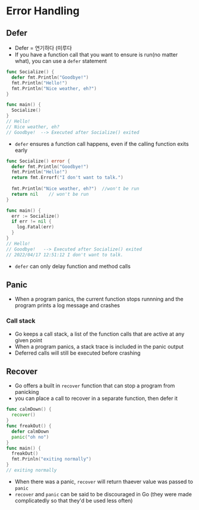 # Error Handling

## Defer

- Defer = 연기하다 (미루다
- If you have a function call that you want to ensure is run(no matter what), you can use a  `defer` statement

```go
func Socialize() {
  defer fmt.Println("Goodbye!")
  fmt.Println("Hello!")
  fmt.Println("Nice weather, eh?")
}

func main() {
  Socialize()
}
// Hello!
// Nice weather, eh?
// Goodbye!  --> Executed after Socialize() exited
```

- `defer` ensures a function call happens, even if the calling function exits early

```go
func Socialize() error {
  defer fmt.Println("Goodbye!")
  fmt.Println("Hello!")
  return fmt.Errorf("I don't want to talk.")
  
  fmt.Println("Nice weather, eh?")	//won't be run
  return nil	// won't be run
}

func main() {
  err := Socialize()
  if err != nil {
    log.Fatal(err)
  }
}
// Hello!
// Goodbye!   --> Executed after Socialize() exited
// 2022/04/17 12:51:12 I don't want to talk.
```

- `defer` can only delay function and method calls

## Panic

- When a program panics, the current function stops runnning and the program prints a log message and crashes

### Call stack

- Go keeps a call stack, a list of the function calls that are active at any given point
- When a program panics, a stack trace is included in the panic output
- Deferred calls will still be executed before crashing

## Recover

- Go offers a built in `recover` function that can stop a program from panicking
- you can place a call to recover in a separate function, then defer it

```go
func calmDown() {
  recover()
}
func freakOut() {
  defer calmDown
  panic("oh no")
}
func main() {
  freakOut()
  fmt.Prinln("exiting normally")
}
// exiting normally
```

- When there was a panic, `recover` will return thaever value was passed to `panic`
- `recover` and `panic` can be said to be discouraged in Go (they were made complicatedly so that they'd be used less often)